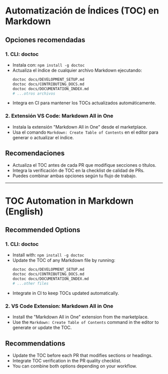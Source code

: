 # Automatización de Índices (TOC) en Markdown

## Opciones recomendadas

### 1. CLI: doctoc
- Instala con: `npm install -g doctoc`
- Actualiza el índice de cualquier archivo Markdown ejecutando:
  ```bash
  doctoc docs/DEVELOPMENT_SETUP.md
  doctoc docs/CONTRIBUTING_DOCS.md
  doctoc docs/DOCUMENTATION_INDEX.md
  # ...otros archivos
  ```
- Integra en CI para mantener los TOCs actualizados automáticamente.

### 2. Extensión VS Code: Markdown All in One
- Instala la extensión "Markdown All in One" desde el marketplace.
- Usa el comando `Markdown: Create Table of Contents` en el editor para generar o actualizar el índice.

## Recomendaciones
- Actualiza el TOC antes de cada PR que modifique secciones o títulos.
- Integra la verificación de TOC en la checklist de calidad de PRs.
- Puedes combinar ambas opciones según tu flujo de trabajo.

---

# TOC Automation in Markdown (English)

## Recommended Options

### 1. CLI: doctoc
- Install with: `npm install -g doctoc`
- Update the TOC of any Markdown file by running:
  ```bash
  doctoc docs/DEVELOPMENT_SETUP.md
  doctoc docs/CONTRIBUTING_DOCS.md
  doctoc docs/DOCUMENTATION_INDEX.md
  # ...other files
  ```
- Integrate in CI to keep TOCs updated automatically.

### 2. VS Code Extension: Markdown All in One
- Install the "Markdown All in One" extension from the marketplace.
- Use the `Markdown: Create Table of Contents` command in the editor to generate or update the TOC.

## Recommendations
- Update the TOC before each PR that modifies sections or headings.
- Integrate TOC verification in the PR quality checklist.
- You can combine both options depending on your workflow.
